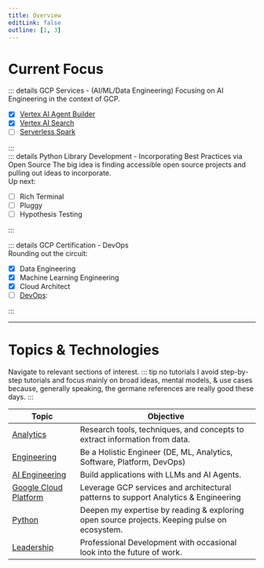 ```yaml
---
title: Overview
editLink: false
outline: [1, 3]
---
```


# Current Focus

::: details GCP Services - (AI/ML/Data Engineering)
Focusing on AI Engineering in the context of GCP.

- [x] [Vertex AI Agent Builder](https://cloud.google.com/products/agent-builder?hl=en)
- [x] [Vertex AI Search](https://cloud.google.com/enterprise-search?hl=en)
- [ ] [Serverless Spark](https://cloud.google.com/solutions/spark?hl=en)

:::  
::: details Python Library Development - Incorporating Best Practices via Open Source
The big idea is finding accessible open source projects and pulling out ideas to incorporate.  
 Up next:

- [ ] Rich Terminal
- [ ] Pluggy
- [ ] Hypothesis Testing

:::

::: details GCP Certification - DevOps  
Rounding out the circuit:

- [x] Data Engineering
- [x] Machine Learning Engineering
- [x] Cloud Architect
- [ ] [DevOps](/notes/gcp/devop-cert/):

:::

---

# Topics & Technologies

Navigate to relevant sections of interest.
::: tip no tutorials
I avoid step-by-step tutorials and focus mainly on broad ideas, mental models, & use cases because, generally speaking, the germane references are really good these days.
:::

| Topic                                | Objective                                                                                    |
| ------------------------------------ | -------------------------------------------------------------------------------------------- |
| [Analytics](/notes/analytics/)       | Research tools, techniques, and concepts to extract information from data.                   |
| [Engineering](/notes/engineering/)   | Be a Holistic Engineer (DE, ML, Analytics, Software, Platform, DevOps)                       |
| [AI Engineering](/notes/llm/)        | Build applications with LLMs and AI Agents.                                                  |
| [Google Cloud Platform](/notes/gcp/) | Leverage GCP services and architectural patterns to support Analytics & Engineering          |
| [Python](/notes/python/)             | Deepen my expertise by reading & exploring open source projects. Keeping pulse on ecosystem. |
| [Leadership](/notes/leadership/)     | Professional Development with occasional look into the future of work.                       |
